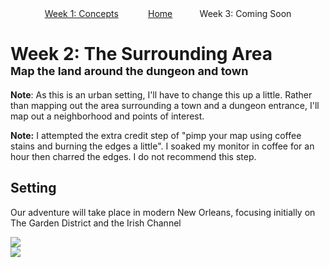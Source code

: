 <div align="center">
 <a href ="{{site.url}}/week1/week1-notes.md">Week 1: Concepts</a> &nbsp;&nbsp;&nbsp;&nbsp;&nbsp;&nbsp;&nbsp;&nbsp;&nbsp;&nbsp; 
 <a href="{{site.url}}/index.md">Home</a>&nbsp;&nbsp;&nbsp;&nbsp;&nbsp;&nbsp;&nbsp;&nbsp;&nbsp;&nbsp; Week 3: Coming
  Soon
</div>

# Week 2: The Surrounding Area <br /> <span style="font-size:large;">Map the land around the dungeon and town</span>
__Note__:  As this is an urban setting, I'll have to change this up a little.  Rather than mapping out the area
 surrounding a town and a dungeon entrance, I'll map out a neighborhood and points of interest.
  
__Note:__ I attempted the extra credit step of "pimp your map using coffee stains and burning the edges a little".  I
 soaked my monitor in coffee for an hour then charred the edges.  I do not recommend this step.
 
## Setting
Our adventure will take place in modern New Orleans, focusing initially on The Garden District and the Irish Channel

 <img src="{{site.url}}/images/new-orleans-redo-beige.jpg" style="display:block; margin:auto;" />
 <img src="{{site.url}}/images/french-quarter.png" style="display:block; margin:auto;" />

